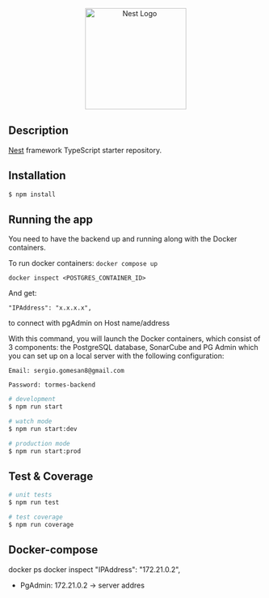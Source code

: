 <p align="center">
  <a href="http://nestjs.com/" target="blank"><img src="https://nestjs.com/img/logo-small.svg" width="200" alt="Nest Logo" /></a>
</p>

[circleci-image]: https://img.shields.io/circleci/build/github/nestjs/nest/master?token=abc123def456
[circleci-url]: https://circleci.com/gh/nestjs/nest

## Description

[Nest](https://github.com/nestjs/nest) framework TypeScript starter repository.

## Installation

```bash
$ npm install
```

## Running the app

You need to have the backend up and running along with the Docker containers.

To run docker containers:
`docker compose up`

`docker inspect <POSTGRES_CONTAINER_ID>`

And get:

`"IPAddress": "x.x.x.x",`

to connect with pgAdmin on Host name/address

With this command, you will launch the Docker containers, which consist of 3 components: the PostgreSQL database, SonarCube and PG Admin which you can set up on a local server with the following configuration:

`Email: sergio.gomesan8@gmail.com`

`Password: tormes-backend`


```bash
# development
$ npm run start

# watch mode
$ npm run start:dev

# production mode
$ npm run start:prod
```

## Test & Coverage

```bash
# unit tests
$ npm run test

# test coverage
$ npm run coverage
```



## Docker-compose
docker ps
docker inspect <Container-ID>
"IPAddress": "172.21.0.2",

- PgAdmin: 172.21.0.2 -> server addres
